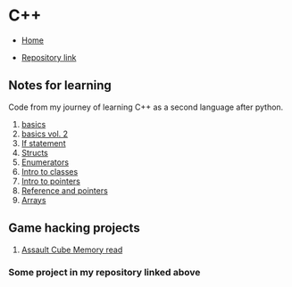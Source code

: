 # C++

- [Home](/index)

- [Repository link](https://github.com/Medochikita/Cplusplus-projects)

## Notes for learning

Code from my journey of learning C++ as a second language after python. <br>

1. [basics](basics) <br>
2. [basics vol. 2](basics2) <br>
3. [If statement](ifstatement) <br>
4. [Structs](structs) <br>
5. [Enumerators](enumerators) <br>
6. [Intro to classes](introtoclasses) <br>
7. [Intro to pointers](introtopointers) <br>
8. [Reference and pointers](referenceandpointers) <br>
9. [Arrays](arrays) <br>

## Game hacking projects

1. [Assault Cube Memory read](acmemread.md) <br>

### Some project in my repository linked above
